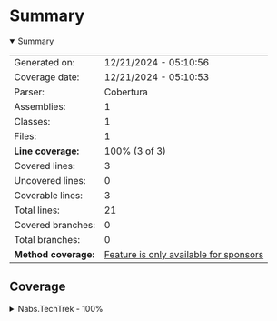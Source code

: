 # Summary
<details open><summary>Summary</summary>

|||
|:---|:---|
| Generated on: | 12/21/2024 - 05:10:56 |
| Coverage date: | 12/21/2024 - 05:10:53 |
| Parser: | Cobertura |
| Assemblies: | 1 |
| Classes: | 1 |
| Files: | 1 |
| **Line coverage:** | 100% (3 of 3) |
| Covered lines: | 3 |
| Uncovered lines: | 0 |
| Coverable lines: | 3 |
| Total lines: | 21 |
| Covered branches: | 0 |
| Total branches: | 0 |
| **Method coverage:** | [Feature is only available for sponsors](https://reportgenerator.io/pro) |

</details>

## Coverage
<details><summary>Nabs.TechTrek - 100%</summary>

|**Name**|**Line**|**Branch**|
|:---|---:|---:|
|**Nabs.TechTrek**|**100%**|****|
|Nabs.TechTrek.Strings|100%||

</details>
